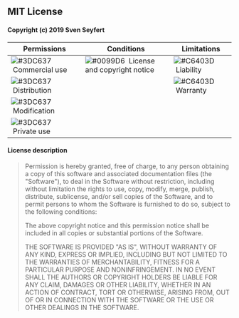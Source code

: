 ## MIT License

#### Copyright (c) 2019 Sven Seyfert

| Permissions                                                                  | Conditions                                                                                 | Limitations                                                             |
| ---------------------------------------------------------------------------- | ------------------------------------------------------------------------------------------ | ----------------------------------------------------------------------- |
| ![#3DC637](https://placehold.it/8/3DC637/000000?text=+) &nbsp;Commercial use | ![#0099D6](https://placehold.it/8/0099D6/000000?text=+) &nbsp;License and copyright notice | ![#C6403D](https://placehold.it/8/C6403D/000000?text=+) &nbsp;Liability |
| ![#3DC637](https://placehold.it/8/3DC637/000000?text=+) &nbsp;Distribution   |                                                                                            | ![#C6403D](https://placehold.it/8/C6403D/000000?text=+) &nbsp;Warranty  |
| ![#3DC637](https://placehold.it/8/3DC637/000000?text=+) &nbsp;Modification   |                                                                                            |                                                                         |
| ![#3DC637](https://placehold.it/8/3DC637/000000?text=+) &nbsp;Private use    |                                                                                            |                                                                         |

#### License description

> Permission is hereby granted, free of charge, to any person obtaining a copy
> of this software and associated documentation files (the "Software"), to deal
> in the Software without restriction, including without limitation the rights
> to use, copy, modify, merge, publish, distribute, sublicense, and/or sell
> copies of the Software, and to permit persons to whom the Software is
> furnished to do so, subject to the following conditions:
>
> The above copyright notice and this permission notice shall be included in all
> copies or substantial portions of the Software.
>
> THE SOFTWARE IS PROVIDED "AS IS", WITHOUT WARRANTY OF ANY KIND, EXPRESS OR
> IMPLIED, INCLUDING BUT NOT LIMITED TO THE WARRANTIES OF MERCHANTABILITY,
> FITNESS FOR A PARTICULAR PURPOSE AND NONINFRINGEMENT. IN NO EVENT SHALL THE
> AUTHORS OR COPYRIGHT HOLDERS BE LIABLE FOR ANY CLAIM, DAMAGES OR OTHER
> LIABILITY, WHETHER IN AN ACTION OF CONTRACT, TORT OR OTHERWISE, ARISING FROM,
> OUT OF OR IN CONNECTION WITH THE SOFTWARE OR THE USE OR OTHER DEALINGS IN THE
> SOFTWARE.
